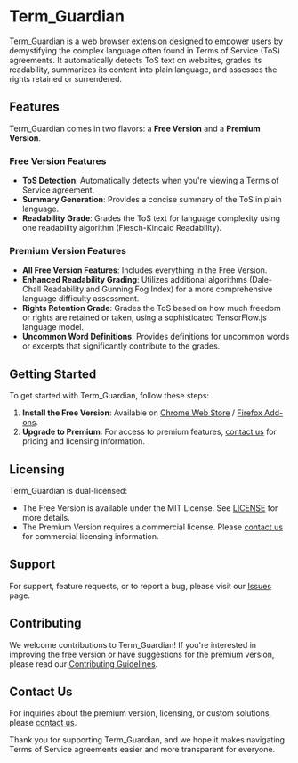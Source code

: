 # Term_Guardian

Term_Guardian is a web browser extension designed to empower users by demystifying the complex language often found in Terms of Service (ToS) agreements. It automatically detects ToS text on websites, grades its readability, summarizes its content into plain language, and assesses the rights retained or surrendered.

## Features

Term_Guardian comes in two flavors: a **Free Version** and a **Premium Version**.

### Free Version Features

- **ToS Detection**: Automatically detects when you're viewing a Terms of Service agreement.
- **Summary Generation**: Provides a concise summary of the ToS in plain language.
- **Readability Grade**: Grades the ToS text for language complexity using one readability algorithm (Flesch-Kincaid Readability).

### Premium Version Features

- **All Free Version Features**: Includes everything in the Free Version.
- **Enhanced Readability Grading**: Utilizes additional algorithms (Dale-Chall Readability and Gunning Fog Index) for a more comprehensive language difficulty assessment.
- **Rights Retention Grade**: Grades the ToS based on how much freedom or rights are retained or taken, using a sophisticated TensorFlow.js language model.
- **Uncommon Word Definitions**: Provides definitions for uncommon words or excerpts that significantly contribute to the grades.

## Getting Started

To get started with Term_Guardian, follow these steps:

1. **Install the Free Version**: Available on [Chrome Web Store](#) / [Firefox Add-ons](#).
2. **Upgrade to Premium**: For access to premium features, [contact us](#) for pricing and licensing information.

## Licensing

Term_Guardian is dual-licensed:

- The Free Version is available under the MIT License. See [LICENSE](LICENSE) for more details.
- The Premium Version requires a commercial license. Please [contact us](#) for commercial licensing information.

## Support

For support, feature requests, or to report a bug, please visit our [Issues](#) page.

## Contributing

We welcome contributions to Term_Guardian! If you're interested in improving the free version or have suggestions for the premium version, please read our [Contributing Guidelines](CONTRIBUTING.md).

## Contact Us

For inquiries about the premium version, licensing, or custom solutions, please [contact us](#).

Thank you for supporting Term_Guardian, and we hope it makes navigating Terms of Service agreements easier and more transparent for everyone.

